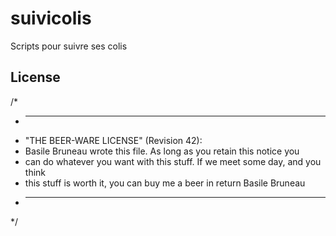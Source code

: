 suivicolis
==========

Scripts pour suivre ses colis

## License
/*
 * ----------------------------------------------------------------------------
 * "THE BEER-WARE LICENSE" (Revision 42):
 * Basile Bruneau wrote this file. As long as you retain this notice you
 * can do whatever you want with this stuff. If we meet some day, and you think
 * this stuff is worth it, you can buy me a beer in return Basile Bruneau
 * ----------------------------------------------------------------------------
 */
